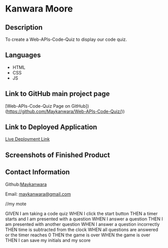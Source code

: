 

# Kanwara Moore

## Description

To create a Web-APIs-Code-Quiz  to display our code quiz. 

## Languages
- HTML
- CSS
- JS

## Link to GitHub main project page

[Web-APIs-Code-Quiz Page on GitHub])(https://github.com/Maykanwara/Web-APIs-Code-Quiz/))
                            
## Link to Deployed Application
[Live Deployment Link](https://maykanwara.github.io/Web-APIs-Code-Quiz/)


## Screenshots of Finished Product



## Contact Information

Github:[Maykanwara](https://github.com/Maykanwara)

Email: maykanwara@gmail.com


//my mote

GIVEN I am taking a code quiz
WHEN I click the start button
THEN a timer starts and I am presented with a question
WHEN I answer a question
THEN I am presented with another question
WHEN I answer a question incorrectly
THEN time is subtracted from the clock
WHEN all questions are answered or the timer reaches 0
THEN the game is over
WHEN the game is over
THEN I can save my initials and my score











